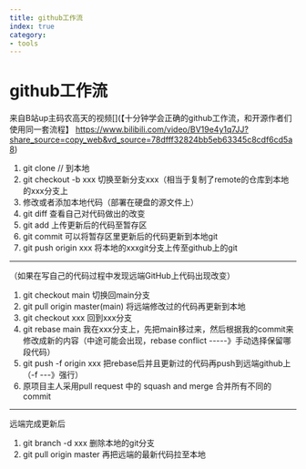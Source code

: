 ```yaml
---
title: github工作流
index: true
category:
- tools
---
```


# github工作流
来自B站up主码农高天的视频[](【十分钟学会正确的github工作流，和开源作者们使用同一套流程】 https://www.bilibili.com/video/BV19e4y1q7JJ?share_source=copy_web&vd_source=78dfff32824bb5eb63345c8cdf6cd5a8)

1. git clone // 到本地
2. git checkout -b xxx 切换至新分支xxx（相当于复制了remote的仓库到本地的xxx分支上
3. 修改或者添加本地代码（部署在硬盘的源文件上）
4. git diff 查看自己对代码做出的改变
5. git add 上传更新后的代码至暂存区
6. git commit 可以将暂存区里更新后的代码更新到本地git
7. git push origin xxx 将本地的xxxgit分支上传至github上的git
-----------------------------------------------------------
（如果在写自己的代码过程中发现远端GitHub上代码出现改变）
1. git checkout main 切换回main分支
2. git pull origin master(main) 将远端修改过的代码再更新到本地
3. git checkout xxx 回到xxx分支
4. git rebase main 我在xxx分支上，先把main移过来，然后根据我的commit来修改成新的内容（中途可能会出现，rebase conflict -----》手动选择保留哪段代码）
5. git push -f origin xxx 把rebase后并且更新过的代码再push到远端github上 （-f ---》强行）
6. 原项目主人采用pull request 中的 squash and merge 合并所有不同的commit
----------------------------------------------------------------------------------------------
远端完成更新后
1. git branch -d xxx 删除本地的git分支
2. git pull origin master 再把远端的最新代码拉至本地
